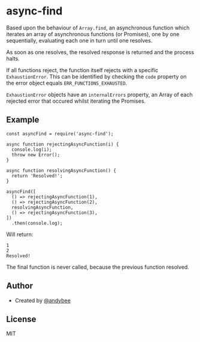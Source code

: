 # async-find

Based upon the behaviour of `Array.find`, an asynchronous function which iterates an array of
asynchronous functions (or Promises), one by one sequentially, evaluating each one in turn until one
resolves.

As soon as one resolves, the resolved response is returned and the process halts.

If all functions reject, the function itself rejects with a specific `ExhaustionError`. This can be
identified by checking the `code` property on the error object equals `ERR_FUNCTIONS_EXHAUSTED`.

`ExhaustionError` objects have an `internalErrors` property, an Array of each rejected error that
occured whilst iterating the Promises.

## Example

```
const asyncFind = require('async-find');

async function rejectingAsyncFunction(i) {
  console.log(i);
  throw new Error();
}

async function resolvingAsyncFunction() {
  return 'Resolved!';
}

asyncFind([
  () => rejectingAsyncFunction(1),
  () => rejectingAsyncFunction(2),
  resolvingAsyncFunction,
  () => rejectingAsyncFunction(3),
])
  .then(console.log);
```

Will return:

```
1
2
Resolved!
```

The final function is never called, because the previous function resolved.

## Author

- Created by [@andybee](https://twitter.com/andybee)

## License

MIT
